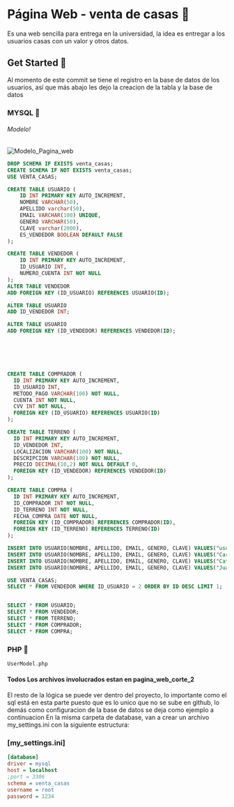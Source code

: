 
# Página Web - venta de casas 📝  
Es una web sencilla para entrega en la universidad, la idea es entregar a los usuarios casas con un valor y otros datos.

## Get Started 🚀  
Al momento de este commit se tiene el registro en la base de datos de los usuarios, así que más abajo les dejo la creacion de la tabla y la base de datos

### MYSQL 💼
###### Modelo!

![Modelo_Pagina_web](https://user-images.githubusercontent.com/49885608/233847581-57c34a19-ef49-48dc-bc31-0da32b080772.png)

~~~SQL  
DROP SCHEMA IF EXISTS venta_casas;
CREATE SCHEMA IF NOT EXISTS venta_casas;
USE VENTA_CASAS;

CREATE TABLE USUARIO (
    ID INT PRIMARY KEY AUTO_INCREMENT,
    NOMBRE VARCHAR(50),
    APELLIDO varchar(50),
    EMAIL VARCHAR(100) UNIQUE,
    GENERO VARCHAR(50),
    CLAVE varchar(2000),
    ES_VENDEDOR BOOLEAN DEFAULT FALSE
);

CREATE TABLE VENDEDOR (
    ID INT PRIMARY KEY AUTO_INCREMENT,
    ID_USUARIO INT,
    NUMERO_CUENTA INT NOT NULL
);
ALTER TABLE VENDEDOR
ADD FOREIGN KEY (ID_USUARIO) REFERENCES USUARIO(ID);

ALTER TABLE USUARIO
ADD ID_VENDEDOR INT;

ALTER TABLE USUARIO
ADD FOREIGN KEY (ID_VENDEDOR) REFERENCES VENDEDOR(ID);






CREATE TABLE COMPRADOR (
  ID INT PRIMARY KEY AUTO_INCREMENT,
  ID_USUARIO INT,
  METODO_PAGO VARCHAR(100) NOT NULL,
  CUENTA INT NOT NULL,
  CVV INT NOT NULL,
  FOREIGN KEY (ID_USUARIO) REFERENCES USUARIO(ID)
);

CREATE TABLE TERRENO (
  ID INT PRIMARY KEY AUTO_INCREMENT,
  ID_VENDEDOR INT,
  LOCALIZACION VARCHAR(100) NOT NULL,
  DESCRIPCION VARCHAR(100) NOT NULL,
  PRECIO DECIMAL(10,2) NOT NULL DEFAULT 0,
  FOREIGN KEY (ID_VENDEDOR) REFERENCES VENDEDOR(ID)
);

CREATE TABLE COMPRA (
  ID INT PRIMARY KEY AUTO_INCREMENT,
  ID_COMPRADOR INT NOT NULL,
  ID_TERRENO INT NOT NULL,
  FECHA_COMPRA DATE NOT NULL,
  FOREIGN KEY (ID_COMPRADOR) REFERENCES COMPRADOR(ID),
  FOREIGN KEY (ID_TERRENO) REFERENCES TERRENO(ID)
);

INSERT INTO USUARIO(NOMBRE, APELLIDO, EMAIL, GENERO, CLAVE) VALUES("usuario", "prueba", "mail@mail.com", "masculino", "$2y$10$R4IJRK8ceXDV8xiZsa0gTeOr4TWfPDFlBsuL3mC/yKKQLqpphIgMa");
INSERT INTO USUARIO(NOMBRE, APELLIDO, EMAIL, GENERO, CLAVE) VALUES("Carlos", "Rivera", "carlos@mail.com", "masculino", "$2y$10$R4IJRK8ceXDV8xiZsa0gTeOr4TWfPDFlBsuL3mC/yKKQLqpphIgMa");
INSERT INTO USUARIO(NOMBRE, APELLIDO, EMAIL, GENERO, CLAVE) VALUES("Catalina", "Bonilla", "cata@mail.com", "femenino", "$2y$10$R4IJRK8ceXDV8xiZsa0gTeOr4TWfPDFlBsuL3mC/yKKQLqpphIgMa");
INSERT INTO USUARIO(NOMBRE, APELLIDO, EMAIL, GENERO, CLAVE) VALUES("Juan", "Oviedo", "juan@mail.com", "masculino", "$2y$10$R4IJRK8ceXDV8xiZsa0gTeOr4TWfPDFlBsuL3mC/yKKQLqpphIgMa");

USE VENTA_CASAS;
SELECT * FROM VENDEDOR WHERE ID_USUARIO = 2 ORDER BY ID DESC LIMIT 1;


SELECT * FROM USUARIO;
SELECT * FROM VENDEDOR;
SELECT * FROM TERRENO;
SELECT * FROM COMPRADOR;
SELECT * FROM COMPRA;

~~~ 
### PHP 🐘
~~~PHP
UserModel.php
~~~

#### Todos Los archivos involucrados estan en pagina_web_corte_2
El resto de la lógica se puede ver dentro del proyecto, lo importante como el sql está en esta parte puesto que es lo unico que no se sube en github, lo demás como configuracion de la base de datos se deja como ejemplo a continuacion
En la misma carpeta de database, van a crear un archivo my_settings.ini con la siguiente estructura:
### [my_settings.ini]
~~~ini
[database]
driver = mysql
host = localhost
;port = 3306
schema = venta_casas
username = root
password = 1234
~~~
